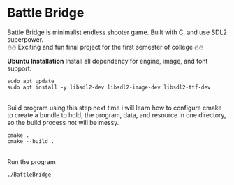 # Battle Bridge
Battle Bridge is minimalist endless shooter game. Built with C, and use SDL2 superpower.<br/>
🔥🔥 Exciting and fun final project for the first semester of college 🔥🔥

**Ubuntu Installation**
Install all dependency for engine, image, and font support.
```
sudo apt update
sudo apt install -y libsdl2-dev libsdl2-image-dev libsdl2-ttf-dev
```
\
Build program using this step
next time i will learn how to configure cmake to create a bundle to hold, the program, data, and resource in one directory, so the build process not will be messy.
```
cmake .
cmake --build .
```
\
Run the program
```
./BattleBridge
```
